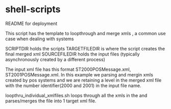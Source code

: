 # shell-scripts

README for deployment

This script has the template to loopthrough and merge xmls , a common use case when dealing with systems

SCRIPTDIR holds the scripts
TARGETFILEDIR is where the script creates the final merged xml
SOURCEFILEDIR holds the input files (typically asynchronously created by a different process)

The input xml file has this format ST2000POSMessage.xml, ST2001POSMessage.xml. 
In this example we parsing and mergin xmls created by pos systems 
and we are retaining a level in the merged xml file with the number identifier(2000 and 2001) in the input file name.

loopthru_individual_xmlfiles.sh loops through all the xmls in the <source file dir> and parses/merges the file into 1 target xml file.
